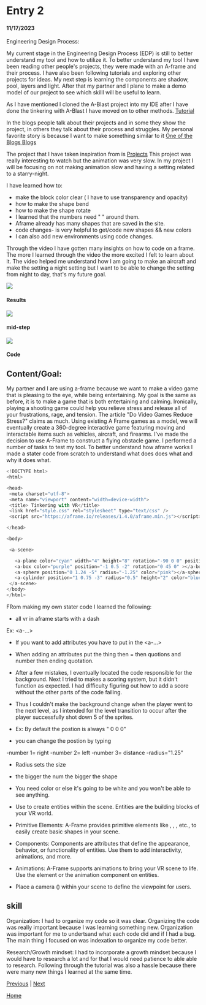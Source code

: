 # Entry 2
#### 11/17/2023


Engineering Design Process:




My current stage in the Engineering Design Process (EDP) is still to better understand my tool and how to utilize it. To better understand my tool I have been reading other people's projects, they were made with an A-frame and their process. I have also been following tutorials  and exploring other projects for ideas. My next step is learning the components are shadow, pool, layers and light.  After that my partner and I plane to make a demo model of our project to see which skilll will be useful to learn.



As I have mentioned I cloned the A-Blast project into my IDE after I have done the tinkering with A-Blast I have moved on to other methods. [Tutorial ](https://www.youtube.com/watch?v=y5SZCYT0Zwo)






In the blogs people talk about their projects and in some they show the project, in others they talk about their process and struggles. My personal favorite story is because I want to make something similar to it
[One of the Blogs ](https://markpescecodex.com/we5/na.html)
[Blogs ](https://aframe.io/blog/newsletter2/)


The project that I have taken inspiration from is
[Projects](https://www.kodub.com/apps/planetsbyearth)
This project was really interesting to watch but the animation was very slow. In my project I will be focusing on not making animation slow and having a setting related to a starry-night.


I have learned how to:
* make the block color clear ( I have to use transparency and opacity)
* how to make the shape bend
* how to make the shape rotate
* I learned that the numbers need " " around them.
* Aframe already has many shapes that are saved in the site.
* code changes- is very helpful to get/code new shapes && new colors
* I can also add new environments using code changes.


Through the video I have gotten many insights on how to code on a frame. The more I learned through the video the more excited I felt to learn about it. The video helped me understand how I am going to make an aircraft and make the setting a night setting but I want to be able to change the setting from night to day, that's my future goal.








![](car.png)


#### Results
![](zoom.png)


#### mid-step


![](code.png)


#### Code


## Content/Goal:


My partner and I are using a-frame  because we want to make a video game that is pleasing to the eye, while being entertaining. My  goal is the same as before, it is to make a game that is both entertaining and calming. Ironically, playing a shooting game could help you relieve stress and release all of your frustrations, rage, and tension. The article "Do Video Games Reduce Stress?" claims as much. Using existing A Frame games as a model, we will eventually create a 360-degree interactive game featuring moving and interactable items such as vehicles, aircraft, and firearms. I've made the decision to use A-Frame to construct a flying obstacle game. I performed a number of tasks to test my tool. To better understand how aframe works I made a stater code from scratch to understand what does does what and why it does what. 

```js
<!DOCTYPE html>
<html>

<head>
 <meta charset="utf-8">
 <meta name="viewport" content="width=device-width">
 <title> Tinkering with VR</title>
 <link href="style.css" rel="stylesheet" type="text/css" />
 <script src="https://aframe.io/releases/1.4.0/aframe.min.js"></script>

</head>

<body>

 <a-scene> 

   <a-plane color="cyan" width="4" height="8" rotation="-90 0 0" position="0 0 -4"></a-plane>
   <a-box color="purple" position="-1 0.5 -2" rotation="0 45 0" ></a-box>
   <a-sphere position="0 1.24 -5" radius="-1.25" color="pink"></a-sphere>
   <a-cylinder position="1 0.75 -3" radius="0.5" height="2" color="blue"></a-cylinder>
 </a-scene>
</body>
</html>
```
FRom making my own stater code I learned the following:

* all vr in aframe starts with a dash
  
Ex: <a-...>

* If you want to add attributes you have to put in the <a-...>
  
* When adding an attributes put the thing then = then quotions and number then ending quotation.
  
* After a few mistakes, I eventually located the code responsible for the background. Next I tried to makes a scoring system, but it didn't function as expected. I had difficulty figuring out how to add a score without the other parts of the code failing.
  
* Thus I couldn't make the background change when the player went to the next level, as I intended for the level transition to occur after the player successfully shot down 5 of the sprites.
  
* Ex:
  By default the postion is always " 0 0 0"
  
* you can change the postion by typing
  
-number 1= right -number 2= left -number 3= distance -radius="1.25"

* Radius sets the size
* the bigger the num the bigger the shape
* You need color or else it's going to be white and you won't be able to see anything.

* Use to create entities within the scene. Entities are the building blocks of your VR world.

* Primitive Elements: A-Frame provides primitive elements like , , , etc., to easily create basic shapes in your scene.

* Components: Components are attributes that define the appearance, behavior, or functionality of entities. Use them to add interactivity, animations, and more.

* Animations: A-Frame supports animations to bring your VR scene to life. Use the element or the animation component on entities.

* Place a camera () within your scene to define the viewpoint for users.



## skill
Organization: I had to organize my code so it was clear. Organizing the code was really important because I was learning something new. Organization was important for me to undertsand what each code did and if I had a bug. The main thing I focused on was indexation to organize my code better. 

Research/Growth mindset: I had to incorporate a growth mindset because I would have to research a lot and for that I would need patience to able able to research. Following through the tutorial was also a hassle because there were many new things I learned at the same time.




[Previous](entry01.md) | [Next](entry03.md)


[Home](../README.md)



